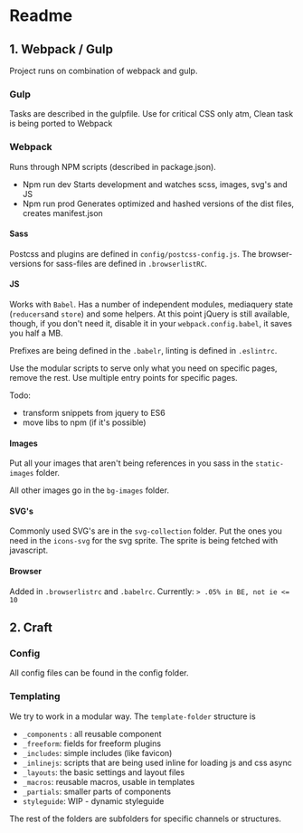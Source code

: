 # Readme



## 1. Webpack / Gulp
Project runs on combination of webpack and gulp.

### Gulp
Tasks are described in the gulpfile. Use for critical CSS only atm, Clean task is being ported to Webpack

### Webpack
Runs through NPM scripts (described in package.json).

- Npm run dev
Starts development and watches scss, images, svg's and JS
- Npm run prod
Generates optimized and hashed versions of the dist files, creates manifest.json

#### Sass
Postcss and plugins are defined in `config/postcss-config.js`.  The browser-versions for sass-files are defined in `.browserlistRC`.

#### JS
Works with `Babel`. Has a number of independent modules, mediaquery state (`reducers`and `store`) and some helpers. At this point jQuery is still available, though, if you don't need it, disable it in your `webpack.config.babel`, it saves you half a MB.

Prefixes are being defined in the `.babelr`, linting is defined in `.eslintrc`.

Use the modular scripts to serve only what you need on specific pages, remove the rest. Use multiple entry points for specific pages.

Todo:
- transform snippets from jquery to ES6
- move libs to npm (if it's possible)

#### Images
Put all your images that aren't being references in you sass in the `static-images` folder.

All other images go in the `bg-images` folder.

#### SVG's
Commonly used SVG's are in the `svg-collection` folder. Put the ones you need in the `icons-svg` for the svg sprite. The sprite is being fetched with javascript.

#### Browser
Added in `.browserlistrc` and `.babelrc`. Currently: `> .05% in BE, not ie <= 10`

## 2. Craft
### Config
All config files can be found in the config folder.

### Templating
We try to work in a modular way. The `template-folder` structure is
- `_components` : all reusable component
- `_freeform`: fields for freeform plugins
- `_includes`: simple includes (like favicon)
- `_inlinejs`: scripts that are being used inline for loading js and css async
- `_layouts`: the basic settings and layout files
- `_macros`: reusable macros, usable in templates
- `_partials`: smaller parts of components
- `styleguide`: WIP - dynamic styleguide

The rest of the folders are subfolders for specific channels or structures.
